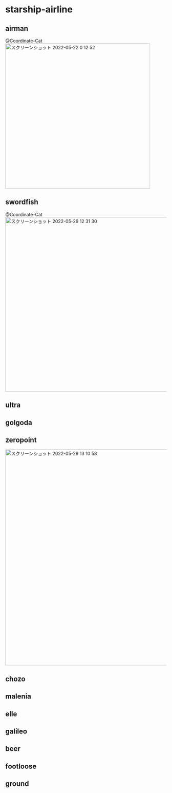 # starship-airline

## airman
@Coordinate-Cat
<img width="452" alt="スクリーンショット 2022-05-22 0 12 52" src="https://user-images.githubusercontent.com/42393004/170849560-8106bd4c-b55c-4f43-829e-e4483784bca2.png">

## swordfish
@Coordinate-Cat
<img width="543" alt="スクリーンショット 2022-05-29 12 31 30" src="https://user-images.githubusercontent.com/42393004/170850792-ff0ba3d1-e675-4b2f-b982-28d37536bdff.png">

## ultra
## golgoda
## zeropoint
<img width="672" alt="スクリーンショット 2022-05-29 13 10 58" src="https://user-images.githubusercontent.com/42393004/170851832-460d1f12-7475-4b9f-b677-b7d7752861ad.png">

## chozo
## malenia
## elle
## galileo
## beer
## footloose
## ground
